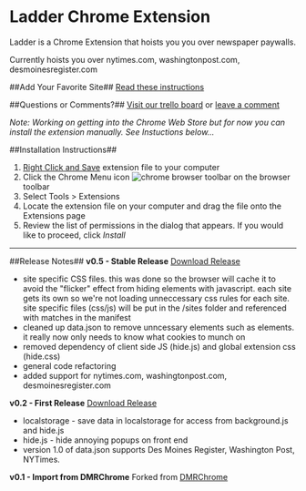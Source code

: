 Ladder Chrome Extension
=======================

Ladder is a Chrome Extension that hoists you you over newspaper paywalls.

Currently hoists you over nytimes.com, washingtonpost.com, desmoinesregister.com

##Add Your Favorite Site##
[Read these instructions](http://abrudtkuhl.github.io/ladder/#sites-added)

##Questions or Comments?##
[Visit our trello board](https://trello.com/b/WjvPXkMK/ladder-chrome-extension) or [leave a comment](http://abrudtkuhl.github.io/ladder/#comments)

_Note: Working on getting into the Chrome Web Store but for now you can install the extension manually. See Instuctions below..._

##Installation Instructions##
1. [Right Click and Save](https://raw.github.com/abrudtkuhl/DMRChrome/master/release/ladder.crx) extension file to your computer
2. Click the Chrome Menu icon ![chrome browser toolbar](https://storage.googleapis.com/support-kms-prod/SNP_2696434_en_v1) on the browser toolbar
3. Select Tools > Extensions
4. Locate the extension file on your computer and drag the file onto the Extensions page
5. Review the list of permissions in the dialog that appears. If you would like to proceed, click *Install*

----

##Release Notes##
**v0.5 - Stable Release**
[Download Release](https://github.com/abrudtkuhl/ladder/releases/tag/v0.5)
- site specific CSS files. this was done so the browser will cache it to avoid the "flicker" effect from hiding elements with javascript. each site gets its own so we're not loading unneccessary css rules for each site. site specific files (css/js) will be put in the /sites folder and referenced with matches in the manifest
- cleaned up data.json to remove unncessary elements such as elements. it really now only needs to know what cookies to munch on
- removed dependency of client side JS (hide.js) and global extension css (hide.css)
- general code refactoring
- added support for nytimes.com, washingtonpost.com, desmoinesregister.com

**v0.2 - First Release**
[Download Release](https://github.com/abrudtkuhl/ladder/releases/tag/v0.2)
- localstorage - save data in localstorage for access from background.js and hide.js
- hide.js - hide annoying popups on front end
- version 1.0 of data.json supports Des Moines Register, Washington Post, NYTimes.

**v0.1 - Import from DMRChrome**
Forked from [DMRChrome](https://github.com/abrudtkuhl/DMRChrome)
